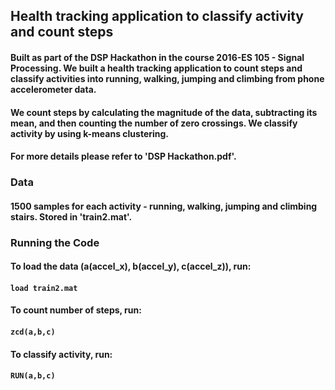 ## Health tracking application to classify activity and count steps

#### Built as part of the DSP Hackathon in the course 2016-ES 105 - Signal Processing. We built a health tracking application to count steps and classify activities into running, walking, jumping and climbing from phone accelerometer data. 

#### We count steps by calculating the magnitude of the data, subtracting its mean, and then counting the number of zero crossings. We classify activity by using k-means clustering.

#### For more details please refer to 'DSP Hackathon.pdf'.

### Data
#### 1500 samples for each activity - running, walking, jumping and climbing stairs. Stored in 'train2.mat'.

### Running the Code
#### To load the data (a(accel_x), b(accel_y), c(accel_z)), run:
#### `load train2.mat`
#### To count number of steps, run:
#### `zcd(a,b,c)`
#### To classify activity, run:
#### `RUN(a,b,c)`

